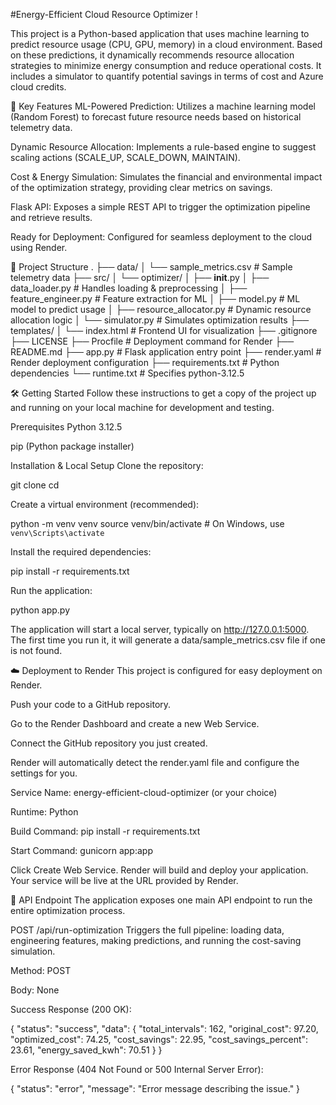 #Energy-Efficient Cloud Resource Optimizer
!

This project is a Python-based application that uses machine learning to predict resource usage (CPU, GPU, memory) in a cloud environment. Based on these predictions, it dynamically recommends resource allocation strategies to minimize energy consumption and reduce operational costs. It includes a simulator to quantify potential savings in terms of cost and Azure cloud credits.

🚀 Key Features
ML-Powered Prediction: Utilizes a machine learning model (Random Forest) to forecast future resource needs based on historical telemetry data.

Dynamic Resource Allocation: Implements a rule-based engine to suggest scaling actions (SCALE_UP, SCALE_DOWN, MAINTAIN).

Cost & Energy Simulation: Simulates the financial and environmental impact of the optimization strategy, providing clear metrics on savings.

Flask API: Exposes a simple REST API to trigger the optimization pipeline and retrieve results.

Ready for Deployment: Configured for seamless deployment to the cloud using Render.

📂 Project Structure
.
├── data/
│   └── sample_metrics.csv      # Sample telemetry data
├── src/
│   └── optimizer/
│       ├── __init__.py
│       ├── data_loader.py        # Handles loading & preprocessing
│       ├── feature_engineer.py   # Feature extraction for ML
│       ├── model.py              # ML model to predict usage
│       ├── resource_allocator.py # Dynamic resource allocation logic
│       └── simulator.py          # Simulates optimization results
├── templates/
│   └── index.html              # Frontend UI for visualization
├── .gitignore
├── LICENSE
├── Procfile                    # Deployment command for Render
├── README.md
├── app.py                      # Flask application entry point
├── render.yaml                 # Render deployment configuration
├── requirements.txt            # Python dependencies
└── runtime.txt                 # Specifies python-3.12.5

🛠️ Getting Started
Follow these instructions to get a copy of the project up and running on your local machine for development and testing.

Prerequisites
Python 3.12.5

pip (Python package installer)

Installation & Local Setup
Clone the repository:

git clone <your-repository-url>
cd <repository-directory>

Create a virtual environment (recommended):

python -m venv venv
source venv/bin/activate  # On Windows, use `venv\Scripts\activate`

Install the required dependencies:

pip install -r requirements.txt

Run the application:

python app.py

The application will start a local server, typically on http://127.0.0.1:5000. The first time you run it, it will generate a data/sample_metrics.csv file if one is not found.

☁️ Deployment to Render
This project is configured for easy deployment on Render.

Push your code to a GitHub repository.

Go to the Render Dashboard and create a new Web Service.

Connect the GitHub repository you just created.

Render will automatically detect the render.yaml file and configure the settings for you.

Service Name: energy-efficient-cloud-optimizer (or your choice)

Runtime: Python

Build Command: pip install -r requirements.txt

Start Command: gunicorn app:app

Click Create Web Service. Render will build and deploy your application. Your service will be live at the URL provided by Render.

🔌 API Endpoint
The application exposes one main API endpoint to run the entire optimization process.

POST /api/run-optimization
Triggers the full pipeline: loading data, engineering features, making predictions, and running the cost-saving simulation.

Method: POST

Body: None

Success Response (200 OK):

{
  "status": "success",
  "data": {
    "total_intervals": 162,
    "original_cost": 97.20,
    "optimized_cost": 74.25,
    "cost_savings": 22.95,
    "cost_savings_percent": 23.61,
    "energy_saved_kwh": 70.51
  }
}

Error Response (404 Not Found or 500 Internal Server Error):

{
    "status": "error",
    "message": "Error message describing the issue."
}
